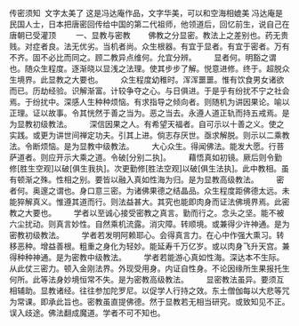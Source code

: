 传密须知  文字太美了
 这是冯达庵作品，文字华美，可以和空海相媲美
 冯达庵是民国人士，日本把唐密回传给中国的第二代祖师，他领道后，回忆前生，说自己在唐朝已受灌顶
   　　
一、显教与密教  　　佛教之分显密。教法上之差别也。药无贵贱。对症者良。法无优劣。当机者尚。众生根器。有宜于显者。有宜于密者。万有不齐。固不必比而同之。顾二教异点维何。允宜分辨。  　　显者何。明豁之谓也。随众生程度。逐渐晓以显浅之法理。使其步步了解。悦意进修。终于。超脱众生境界。此显教之大要也。  　　众生程度幼稚时。浑浑噩噩。惟有饮食男女诸欲而已。历劫经验。识解渐富。计较争夺之心。与日俱进。于是乎有纷扰不宁之社会焉。于纷扰中。深感人生种种烦恼。有求指导之倾向者。则随机为讲因果论。喻以正理。证以故事。令其恍然于善之当为。恶之当去。永遵人道正轨而持五戒焉。是为显教初级教法。  　　深信因果之人。有希望天福者。自可示以十善之义。使之实践。或更为讲世间禅定功夫。引其上进。倘志存厌世。亟求解脱。则示以二乘教法。令断烦恼。是为显教中级教法。  　　大心众生。得闻佛法。能发大愿。行菩萨道者。则应开示大乘之道。令破[分别二执]。 　　藉悟真如初镜。厥后则令勤修[胜生空观]以破[俱生我执]。次更勤修[胜法空观]以破[俱生法执]。此中教相。虽有顿渐之殊。性相之别。要皆以融入真如性海为归。是为显教高级教法。  　　密者何。奥邃之谓也。身口意三密。为诸佛果德之结晶品。众生程度距佛德太远。未能猝解真义。惟遵其道而行。则法益甚大。其究也能即肉身而证法佛境界焉。此密教之大要也。  　　学者以至诚心接受密教之真言。勤而行之。念头之坚。能不被六尘扰动。则真言妙性。自然乘机流露。消灾障。转顺境。或兼得少许神通。是为密教初级教法。  　　学者若发明阿赖耶心。会得真言力。在心中作强大熏习。转移恶种。增益善根。粗重之身化为轻妙。能延寿千万亿岁。或以肉身飞升天宫。兼得种种神通。是为密教中级教法。  　　学者若能游心真如性海。深达本不生际。从此仗三密力。顿入金刚法界。外现受用身。内证自性身。不论因缘所生果报托生何所。此等法身妙境恒常不失。是为密教高级教法。  　　显密教法虽异。要须互相辅助。显教诸经。往往参加陀罗尼。以促学人行持之效。东土僧伽每以大悲等咒为常课。即承此旨也。密教虽直提佛德。然于显教若无相当研究。或致知见不正。误入歧途。佛法翻成魔道。学者不可不知也。
  
